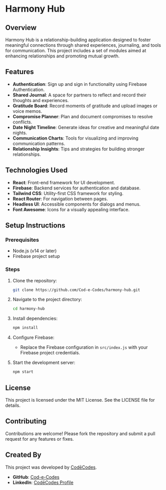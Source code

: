 
# Harmony Hub

## Overview
Harmony Hub is a relationship-building application designed to foster meaningful connections through shared experiences, journaling, and tools for communication. This project includes a set of modules aimed at enhancing relationships and promoting mutual growth.

## Features
- **Authentication**: Sign up and sign in functionality using Firebase Authentication.
- **Shared Journal**: A space for partners to reflect and record their thoughts and experiences.
- **Gratitude Board**: Record moments of gratitude and upload images or voice memos.
- **Compromise Planner**: Plan and document compromises to resolve conflicts.
- **Date Night Timeline**: Generate ideas for creative and meaningful date nights.
- **Communication Charts**: Tools for visualizing and improving communication patterns.
- **Relationship Insights**: Tips and strategies for building stronger relationships.

## Technologies Used
- **React**: Front-end framework for UI development.
- **Firebase**: Backend services for authentication and database.
- **Tailwind CSS**: Utility-first CSS framework for styling.
- **React Router**: For navigation between pages.
- **Headless UI**: Accessible components for dialogs and menus.
- **Font Awesome**: Icons for a visually appealing interface.

## Setup Instructions
### Prerequisites
- Node.js (v14 or later)
- Firebase project setup

### Steps
1. Clone the repository:
   ```bash
   git clone https://github.com/Cod-e-Codes/harmony-hub.git
   ```
2. Navigate to the project directory:
   ```bash
   cd harmony-hub
   ```
3. Install dependencies:
   ```bash
   npm install
   ```
4. Configure Firebase:
   - Replace the Firebase configuration in `src/index.js` with your Firebase project credentials.

5. Start the development server:
   ```bash
   npm start
   ```

## License
This project is licensed under the MIT License. See the LICENSE file for details.

## Contributing
Contributions are welcome! Please fork the repository and submit a pull request for any features or fixes.

## Created By

This project was developed by [CodēCodes](https://www.cod-e-codes.com/).

- **GitHub**: [Cod-e-Codes](https://github.com/cod-e-codes/)
- **LinkedIn**: [CodēCodes Profile](https://www.linkedin.com/in/cod-e-codes/)